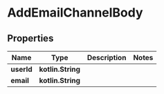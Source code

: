 
# AddEmailChannelBody

## Properties
Name | Type | Description | Notes
------------ | ------------- | ------------- | -------------
**userId** | **kotlin.String** |  | 
**email** | **kotlin.String** |  | 



